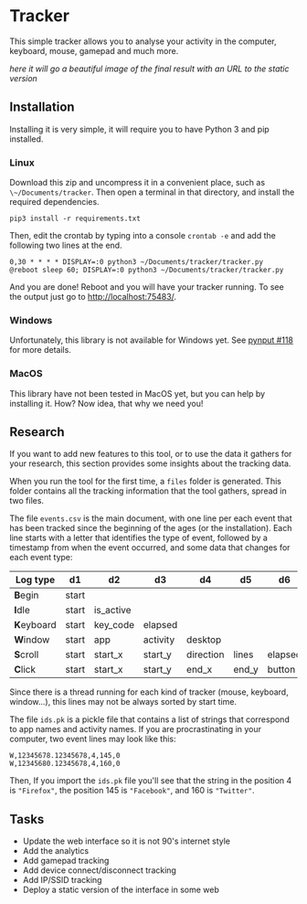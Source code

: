 # Tracker

This simple tracker allows you to analyse your activity in the computer, keyboard, mouse, gamepad and much more.

*here it will go a beautiful image of the final result with an URL to the static version*

## Installation

Installing it is very simple, it will require you to have Python 3 and pip installed.

### Linux

Download this zip and uncompress it in a convenient place, such as `\~/Documents/tracker`. Then open a terminal in that directory, and install the required dependencies.

```
pip3 install -r requirements.txt
```

Then, edit the crontab by typing into a console `crontab -e` and add the following two lines at the end.

```
0,30 * * * * DISPLAY=:0 python3 ~/Documents/tracker/tracker.py
@reboot sleep 60; DISPLAY=:0 python3 ~/Documents/tracker/tracker.py
```

And you are done! Reboot and you will have your tracker running. To see the output just go to [http://localhost:75483/](http://localhost:75483/).

### Windows

Unfortunately, this library is not available for Windows yet. See [pynput #118](https://github.com/moses-palmer/pynput/issues/118) for more details.

### MacOS

This library have not been tested in MacOS yet, but you can help by installing it. How? Now idea, that why we need you!

## Research

If you want to add new features to this tool, or to use the data it gathers for your research, this section provides some insights about the tracking data.

When you run the tool for the first time, a `files` folder is generated. This folder contains all the tracking information that the tool gathers, spread in two files.

The file `events.csv` is the main document, with one line per each event that has been tracked since the beginning of the ages (or the installation). Each line starts with a letter that identifies the type of event, followed by a timestamp from when the event occurred, and some data that changes for each event type:

| Log type     | d1    | d2        | d3       | d4        | d5    | d6      | d7      |
| ------------ | ----- | --------- | -------- | --------- | ----- | ------- | ------- |
| **B**egin    | start |           |          |           |       |         |         |
| **I**dle     | start | is_active |          |           |       |         |         |
| **K**eyboard | start | key_code  | elapsed  |           |       |         |         |
| **W**indow   | start | app       | activity | desktop   |       |         |         |
| **S**croll   | start | start_x   | start_y  | direction | lines | elapsed |         |
| **C**lick    | start | start_x   | start_y  | end_x     | end_y | button  | elapsed |

Since there is a thread running for each kind of tracker (mouse, keyboard, window...), this lines may not be always sorted by start time.

The file `ids.pk` is a pickle file that contains a list of strings that correspond to app names and activity names. If you are procrastinating in your computer, two event lines may look like this:

```
W,12345678.12345678,4,145,0
W,12345680.12345678,4,160,0
```

Then, If you import the `ids.pk` file you'll see that the string in the position 4 is `"Firefox"`, the position 145 is `"Facebook"`, and 160 is `"Twitter"`.

## Tasks

* Update the web interface so it is not 90's internet style
* Add the analytics
* Add gamepad tracking
* Add device connect/disconnect tracking
* Add IP/SSID tracking
* Deploy a static version of the interface in some web